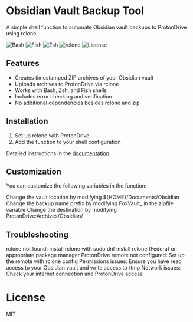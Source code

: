 # Obsidian Vault Backup Tool

A simple shell function to automate Obsidian vault backups to ProtonDrive using rclone.

![Bash](https://img.shields.io/badge/Shell-Bash-4EAA25?logo=gnu-bash&logoColor=white)
![Fish](https://img.shields.io/badge/Shell-Fish-4EAA25?logo=gnu-bash&logoColor=white)
![Zsh](https://img.shields.io/badge/Shell-Zsh-4EAA25?logo=gnu-bash&logoColor=white)
![rclone](https://img.shields.io/badge/Uses-rclone-blue)
![License](https://img.shields.io/github/license/linuxmunchies/obsidian-vault-backup)

## Features

- Creates timestamped ZIP archives of your Obsidian vault
- Uploads archives to ProtonDrive via rclone
- Works with Bash, Zsh, and Fish shells
- Includes error checking and verification
- No additional dependencies besides rclone and zip

## Installation

1. Set up rclone with ProtonDrive
2. Add the function to your shell configuration

Detailed instructions in the [documentation](docs/README.md).

## Customization
You can customize the following variables in the function:

Change the vault location by modifying ${HOME}/Documents/Obsidian
Change the backup name prefix by modifying FoxVault_ in the zipfile variable
Change the destination by modifying ProtonDrive:Archives/Obsidian/

## Troubleshooting

rclone not found: Install rclone with sudo dnf install rclone (Fedora) or appropriate package manager
ProtonDrive remote not configured: Set up the remote with rclone config
Permissions issues: Ensure you have read access to your Obsidian vault and write access to /tmp
Network issues: Check your internet connection and ProtonDrive access

# License
MIT
